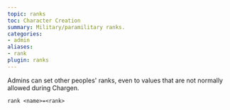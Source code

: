 ```yaml
---
topic: ranks
toc: Character Creation
summary: Military/paramilitary ranks.
categories:
- admin
aliases:
- rank
plugin: ranks
---
```

Admins can set other peoples' ranks, even to values that are not normally allowed during Chargen.

`rank <name>=<rank>`
